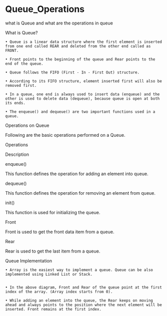 # Queue_Operations
what is Queue and what are the operations in queue



What is Queue?

    • Queue is a linear data structure where the first element is inserted from one end called REAR and deleted from the other end called as FRONT.
    
    • Front points to the beginning of the queue and Rear points to the end of the queue.
    
    • Queue follows the FIFO (First - In - First Out) structure.
    
    • According to its FIFO structure, element inserted first will also be removed first.
    
    • In a queue, one end is always used to insert data (enqueue) and the other is used to delete data (dequeue), because queue is open at both its ends.
    
    • The enqueue() and dequeue() are two important functions used in a queue.
    

Operations on Queue

Following are the basic operations performed on a Queue.

Operations

Description

enqueue()

This function defines the operation for adding an element into queue.

dequeue()

This function defines the operation for removing an element from queue.

init()

This function is used for initializing the queue.

Front

Front is used to get the front data item from a queue.

Rear

Rear is used to get the last item from a queue.

Queue Implementation

    • Array is the easiest way to implement a queue. Queue can be also implemented using Linked List or Stack.
    

    • In the above diagram, Front and Rear of the queue point at the first index of the array. (Array index starts from 0).
    
    • While adding an element into the queue, the Rear keeps on moving ahead and always points to the position where the next element will be inserted. Front remains at the first index.
    
